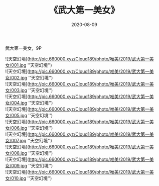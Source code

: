﻿---
layout: post
title:  《武大第一美女》
date:   2020-08-09
img: http://pic.660000.xyz/Cloud189/photo/唯美/2019/武大第一美女/000.jpg
categories: [美女, 清纯, 唯美]
---

武大第一美女，9P



![天空幻境](http://pic.660000.xyz/Cloud189/photo/唯美/2019/武大第一美女/001.jpg ''天空幻境'') <br>
![天空幻境](http://pic.660000.xyz/Cloud189/photo/唯美/2019/武大第一美女/002.jpg ''天空幻境'') <br>
![天空幻境](http://pic.660000.xyz/Cloud189/photo/唯美/2019/武大第一美女/003.jpg ''天空幻境'') <br>
![天空幻境](http://pic.660000.xyz/Cloud189/photo/唯美/2019/武大第一美女/004.jpg ''天空幻境'') <br>
![天空幻境](http://pic.660000.xyz/Cloud189/photo/唯美/2019/武大第一美女/005.jpg ''天空幻境'') <br>
![天空幻境](http://pic.660000.xyz/Cloud189/photo/唯美/2019/武大第一美女/006.jpg ''天空幻境'') <br>
![天空幻境](http://pic.660000.xyz/Cloud189/photo/唯美/2019/武大第一美女/007.jpg ''天空幻境'') <br>
![天空幻境](http://pic.660000.xyz/Cloud189/photo/唯美/2019/武大第一美女/008.jpg ''天空幻境'') <br>
![天空幻境](http://pic.660000.xyz/Cloud189/photo/唯美/2019/武大第一美女/009.jpg ''天空幻境'') <br>
![天空幻境](http://pic.660000.xyz/Cloud189/photo/唯美/2019/武大第一美女/010.jpg ''天空幻境'') <br>
